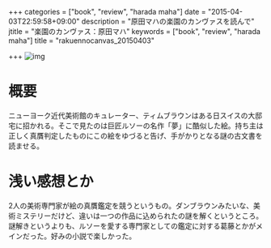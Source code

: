 +++
categories = ["book", "review", "harada maha"]
date = "2015-04-03T22:59:58+09:00"
description = "原田マハの楽園のカンヴァスを読んで"
jtitle = "楽園のカンヴァス：原田マハ"
keywords = ["book", "review", "harada maha"]
title = "rakuennocanvas_20150403"

+++
![img](http://ecx.images-amazon.com/images/I/514hNRNfGSL.jpg)

# 概要
ニューヨーク近代美術館のキュレーター、ティムブラウンはある日スイスの大邸宅に招かれる。そこで見たのは巨匠ルソーの名作「夢」に酷似した絵。持ち主は正しく真贋判定したものにこの絵をゆづると告げ、手がかりとなる謎の古文書を読ませる。

# 浅い感想とか
2人の美術専門家が絵の真贋鑑定を競うというもの。ダンブラウンみたいな、美術ミステリーだけど、違いは一つの作品に込められたの謎を解くというところ。謎解きというよりも、ルソーを愛する専門家としての鑑定に対する葛藤とかがメインだった。好みの小説で楽しかった。

